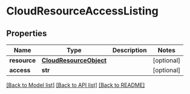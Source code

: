 # CloudResourceAccessListing

## Properties
Name | Type | Description | Notes
------------ | ------------- | ------------- | -------------
**resource** | [**CloudResourceObject**](CloudResourceObject.md) |  | [optional] 
**access** | **str** |  | [optional] 

[[Back to Model list]](../README.md#documentation-for-models) [[Back to API list]](../README.md#documentation-for-api-endpoints) [[Back to README]](../README.md)


